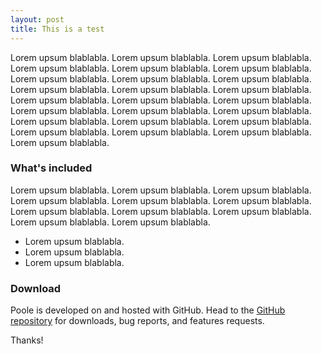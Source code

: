 ```yaml
---
layout: post
title: This is a test
---
```


Lorem upsum blablabla. Lorem upsum blablabla. Lorem upsum blablabla. Lorem upsum blablabla. Lorem upsum blablabla. Lorem upsum blablabla. Lorem upsum blablabla. Lorem upsum blablabla. Lorem upsum blablabla. Lorem upsum blablabla. Lorem upsum blablabla. Lorem upsum blablabla. Lorem upsum blablabla. Lorem upsum blablabla. Lorem upsum blablabla. Lorem upsum blablabla. Lorem upsum blablabla. Lorem upsum blablabla. Lorem upsum blablabla. Lorem upsum blablabla. Lorem upsum blablabla. Lorem upsum blablabla. Lorem upsum blablabla. Lorem upsum blablabla. Lorem upsum blablabla. 


### What's included

Lorem upsum blablabla. Lorem upsum blablabla. Lorem upsum blablabla. Lorem upsum blablabla. Lorem upsum blablabla. Lorem upsum blablabla. Lorem upsum blablabla. Lorem upsum blablabla. Lorem upsum blablabla. Lorem upsum blablabla. Lorem upsum blablabla. 

* Lorem upsum blablabla.
* Lorem upsum blablabla.
* Lorem upsum blablabla.


### Download

Poole is developed on and hosted with GitHub. Head to the <a href="https://github.com/poole/poole">GitHub repository</a> for downloads, bug reports, and features requests.

Thanks!

